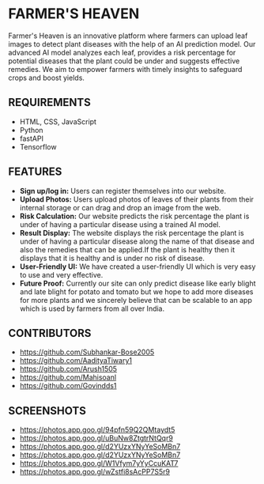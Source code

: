 
# FARMER'S HEAVEN

Farmer's Heaven is an innovative platform where farmers can upload leaf images to detect plant diseases with the help of an AI prediction model. Our advanced AI model analyzes each leaf, provides a risk percentage for potential diseases that the plant could be under and suggests effective remedies. 
We aim to empower farmers with timely insights to safeguard crops and boost yields.


## REQUIREMENTS

- HTML, CSS, JavaScript
- Python
- fastAPI
- Tensorflow




## FEATURES

- **Sign up/log in:** Users can register themselves into our website.
- **Upload Photos:** Users upload photos of leaves of their plants from their internal storage or can drag and drop an image from the web.
- **Risk Calculation:** Our website predicts the risk percentage the plant is under of having a particular disease using a trained AI model.
- **Result Display:** The website displays the risk percentage the plant is under of having a particular disease along the name of that disease and also the remedies that can be applied.If the plant is healthy then it displays that it is healthy and is under no risk of disease.
- **User-Friendly UI:** We have created a user-friendly UI which is very easy to use and very effective.
- **Future Proof:** Currently our site can only predict disease like early blight and late blight for potato and tomato but we hope to add more diseases for more plants and we sincerely believe that can be scalable to an app which is used by farmers from all over India.


## CONTRIBUTORS

- https://github.com/Subhankar-Bose2005
- https://github.com/AadityaTiwary1
- https://github.com/Arush1505
- https://github.com/Mahisoanl
- https://github.com/Govindds1
## SCREENSHOTS

- https://photos.app.goo.gl/94pfn59Q2QMtaydt5
- https://photos.app.goo.gl/uBuNw8ZtgtrNtQqr9
- https://photos.app.goo.gl/d2YUzxYNyYeSoMBn7
- https://photos.app.goo.gl/d2YUzxYNyYeSoMBn7
- https://photos.app.goo.gl/W1Vfym7yYyCcuKAT7
- https://photos.app.goo.gl/wZstfi8sAcPP7S5r9

